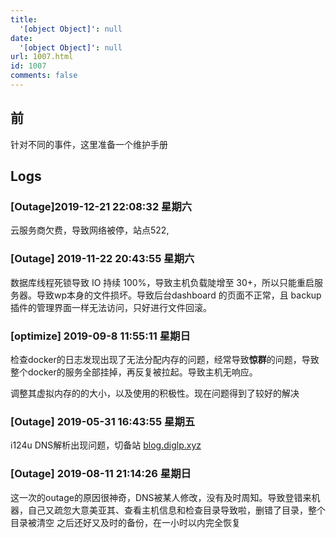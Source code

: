 ```yaml
---
title:
  '[object Object]': null
date:
  '[object Object]': null
url: 1007.html
id: 1007
comments: false
---
```


前
-

针对不同的事件，这里准备一个维护手册

Logs
----

### \[Outage\]2019-12-21 22:08:32 星期六

云服务商欠费，导致网络被停，站点522,

### \[Outage\] 2019-11-22 20:43:55 星期六

数据库线程死锁导致 IO 持续 100%，导致主机负载陡增至 30+，所以只能重启服务器。导致wp本身的文件损坏。导致后台dashboard 的页面不正常，且 backup插件的管理界面一样无法访问，只好进行文件回滚。

### \[optimize\] 2019-09-8 11:55:11 星期日

检查docker的日志发现出现了无法分配内存的问题，经常导致**惊群**的问题，导致整个docker的服务全部挂掉，再反复被拉起。导致主机无响应。

调整其虚拟内存的的大小，以及使用的积极性。现在问题得到了较好的解决

### \[Outage\] 2019-05-31 16:43:55 星期五

i124u DNS解析出现问题，切备站 [blog.diglp.xyz](https://blig.diglp.xyz)

### \[Outage\] 2019-08-11 21:14:26 星期日

这一次的outage的原因很神奇，DNS被某人修改，没有及时周知。导致登错来机器，自己又疏忽大意美亚其、查看主机信息和检查目录导致啦，删错了目录，整个目录被清空 之后还好又及时的备份，在一小时以内完全恢复